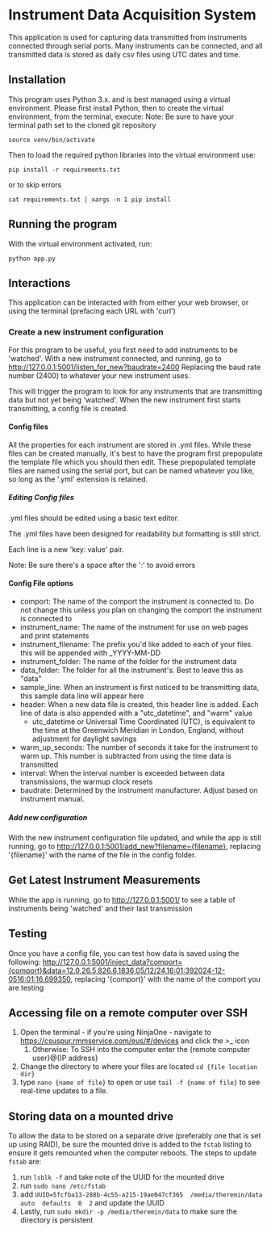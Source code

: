 # Instrument Data Acquisition System

This application is used for capturing data transmitted from instruments connected through serial ports.
Many instruments can be connected, and all transmitted data is stored as daily csv files using UTC dates and time.

## Installation
This program uses Python 3.x. and is best managed using a virtual environment. Please first install Python, then to create the virtual environment, from the terminal, execute:
Note: Be sure to have your terminal path set to the cloned git repository

```python3 -m venv venv
source venv/bin/activate
```
Then to load the required python libraries into the virtual environment use:
```
pip install -r requirements.txt 
```
or to skip errors
```
cat requirements.txt | xargs -n 1 pip install
```

## Running the program
With the virtual environment activated, run:
```
python app.py
```

## Interactions
This application can be interacted with from either your web browser, or using the terminal (prefacing each URL with 'curl')


### Create a new instrument configuration
For this program to be useful, you first need to add instruments to be 'watched'.
With a new instrument connected, and running, go to http://127.0.0.1:5001/listen_for_new?baudrate=2400
Replacing the baud rate number (2400) to whatever your new instrument uses.

This will trigger the program to look for any instruments that are transmitting data but not yet being 'watched'.
When the new instrument first starts transmitting, a config file is created.

#### Config files
All the properties for each instrument are stored in .yml files.
While these files can be created manually, it's best to have the program first prepopulate the template file which you should then edit.
These prepopulated template files are named using the serial port, but can be named whatever you like, so long as the '.yml' extension is retained.

##### Editing Config files
.yml files should be edited using a basic text editor.

The .yml files have been designed for readability but formatting is still strict.

Each line is a new 'key: value' pair.

Note: Be sure there's a space after the ':' to avoid errors

#### Config File options
* comport: The name of the comport the instrument is connected to. Do not change this unless you plan on changing the comport the instrument is connected to
* instrument_name: The name of the instrument for use on web pages and print statements
* instrument_filename: The prefix you'd like added to each of your files. this will be appended with _YYYY-MM-DD
* instrument_folder: The name of the folder for the instrument data
* data_folder: The folder for all the instrument's. Best to leave this as "data"
* sample_line: When an instrument is first noticed to be transmitting data, this sample data line will appear here
* header: When a new data file is created, this header line is added. Each line of data is also appended with a "utc_datetime", and "warm" value
  * utc_datetime or Universal Time Coordinated (UTC), is equivalent to the time at the Greenwich Meridian in London, England, without adjustment for daylight savings
* warm_up_seconds: The number of seconds it take for the instrument to warm up. This number is subtracted from using the time data is transmitted
* interval: When the interval number is exceeded between data transmissions, the warmup clock resets
* baudrate: Determined by the instrument manufacturer. Adjust based on instrument manual.

##### Add new configuration
With the new instrument configuration file updated, and while the app is still running, go to http://127.0.0.1:5001/add_new?filename={filename}, replacing '{filename}' with the name of the file in the config folder.

## Get Latest Instrument Measurements
While the app is running, go to http://127.0.0.1:5001/ to see a table of instruments being 'watched' and their last transmission

## Testing
Once you have a config file, you can test how data is saved using the following:
http://127.0.0.1:5001/inject_data?comport={comport}&data=12.0,26.5,826.6,1836,05/12/24,16:01:392024-12-0516:01:16.699350, replacing '{comport}' with the name of the comport you are testing



## Accessing file on a remote computer over SSH
1. Open the terminal - if you're using NinjaOne - navigate to https://csuspur.rmmservice.com/eus/#/devices and click the >_ icon
   1. Otherwise: To SSH into the computer enter the {remote computer user}@{IP address}
1. Change the directory to where your files are located ```cd {file location dir}```
1. type ```nano {name of file}``` to open or use ```tail -f {name of file}``` to see real-time updates to a file.


## Storing data on a mounted drive
To allow the data to be stored on a separate drive (preferably one that is set up using RAID),
be sure the mounted drive is added to the ```fstab``` listing to ensure it gets remounted when the computer reboots.
The steps to update ```fstab``` are:
1. run ```lsblk -f``` and take note of the UUID for the mounted drive
1. run  ```sudo nano /etc/fstab```
1. add ```UUID=5fcfba13-288b-4c55-a215-19ae047cf365  /media/theremin/data  auto  defaults  0  2``` and update the UUID
1. Lastly, run ```sudo mkdir -p /media/theremin/data``` to make sure the directory is persistent
